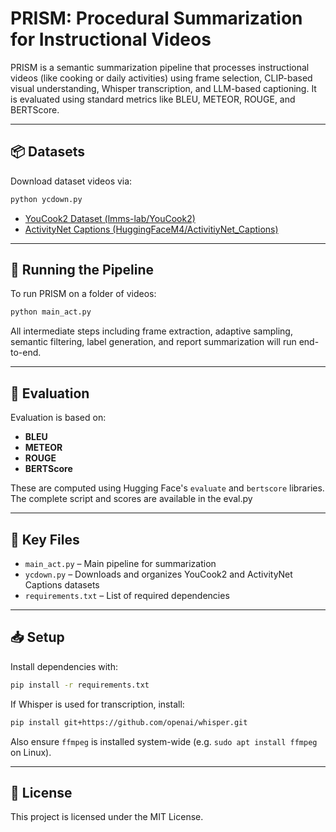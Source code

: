 # PRISM: Procedural Summarization for Instructional Videos

PRISM is a semantic summarization pipeline that processes instructional videos (like cooking or daily activities) using frame selection, CLIP-based visual understanding, Whisper transcription, and LLM-based captioning. It is evaluated using standard metrics like BLEU, METEOR, ROUGE, and BERTScore.

---

## 📦 Datasets

Download dataset videos via:
```bash
python ycdown.py
````

* [YouCook2 Dataset (lmms-lab/YouCook2)](https://huggingface.co/datasets/lmms-lab/YouCook2)
* [ActivityNet Captions (HuggingFaceM4/ActivitiyNet\_Captions)](https://huggingface.co/datasets/Leyo/ActivityNet_Captions)

---

## 🚀 Running the Pipeline

To run PRISM on a folder of videos:

```bash
python main_act.py
```

All intermediate steps including frame extraction, adaptive sampling, semantic filtering, label generation, and report summarization will run end-to-end.

---

## 🧪 Evaluation

Evaluation is based on:

* **BLEU**
* **METEOR**
* **ROUGE**
* **BERTScore**

These are computed using Hugging Face's `evaluate` and `bertscore` libraries.
The complete script and scores are available in the eval.py

---

## 📁 Key Files

* `main_act.py` – Main pipeline for summarization
* `ycdown.py` – Downloads and organizes YouCook2 and ActivityNet Captions datasets
* `requirements.txt` – List of required dependencies

---

## 📥 Setup

Install dependencies with:

```bash
pip install -r requirements.txt
```

If Whisper is used for transcription, install:

```bash
pip install git+https://github.com/openai/whisper.git
```

Also ensure `ffmpeg` is installed system-wide (e.g. `sudo apt install ffmpeg` on Linux).

---



## 📄 License

This project is licensed under the MIT License.

